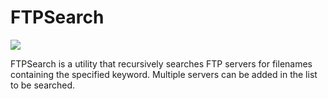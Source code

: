 # FTPSearch

![](https://i.imgur.com/wIXP0bk.png)

FTPSearch is a utility that recursively searches FTP servers for filenames containing the specified keyword.
Multiple servers can be added in the list to be searched.

